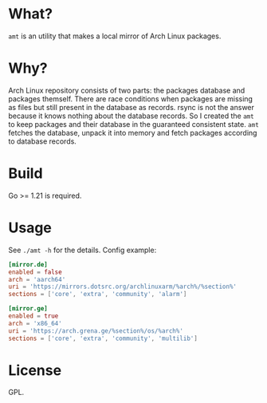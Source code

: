 # What?

`amt` is an utility that makes a local mirror of Arch Linux packages.

# Why?

Arch Linux repository consists of two parts: the packages database and packages themself.
There are race conditions when packages are missing as files but still present in the database as records.
rsync is not the answer because it knows nothing about the database records.
So I created the `amt` to keep packages and their database in the guaranteed consistent state.
`amt` fetches the database, unpack it into memory and fetch packages according to database records.

# Build

Go >= 1.21 is required.

# Usage

See `./amt -h` for the details.
Config example:

```toml
[mirror.de]
enabled = false
arch = 'aarch64'
uri = 'https://mirrors.dotsrc.org/archlinuxarm/%arch%/%section%'
sections = ['core', 'extra', 'community', 'alarm']

[mirror.ge]
enabled = true
arch = 'x86_64'
uri = 'https://arch.grena.ge/%section%/os/%arch%'
sections = ['core', 'extra', 'community', 'multilib']
```

# License

GPL.
